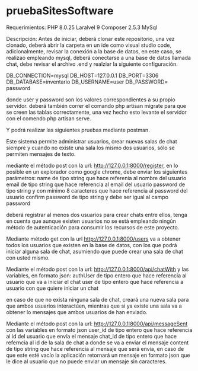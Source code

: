# pruebaSitesSoftware

Requerimientos: PHP 8.0.25 Laralvel 9 Composer 2.5.3 MySql

Descripción: 
Antes de iniciar, deberá clonar este repositorio, una vez clonado, deberá abrir la carpeta en un ide como visual studio code,
 adicionalmente, revisar la conexión a la base de datos, en este caso, se realizaó empleando mysql, deberá conectarse a una 
 base de datos llamada chat, debe revisar el archivo .end y realziar la siguiente configuración.
 
 DB_CONNECTION=mysql DB_HOST=127.0.0.1 DB_PORT=3306 DB_DATABASE=inventario DB_USERNAME=user DB_PASSWORD= password

donde user y password son los valores correspondientes a su propio servidor. deberá también correr el comando php artisan migrate para que se creen las tablas correctamente, una vez hecho esto levante el servidor con el comendo php artisan serve.

Y podrá realizar las siguientes pruebas mediante postman. 

Este sistema permite administrar usuarios, crear nuevas salas de chat siempre y cuando no existe
una sala los mismo dos usuarios, sólo se permiten mensajes de texto.

mediante el método post con la url: http://127.0.0.1:8000/register, en lo posible en un explorador como google chrome, debe enviar los siguientes parámetros:
name de tipo string que hace referenia al nombre del usuario
email de tipo string que hace referencia al email del usuario
password de tipo string y con mínimo 8 caracteres que hace referencia al password del usuario
confirm password de tipo string y debe ser igual al campo password

deberá registrar al menos dos usuarios para crear chats entre ellos, tenga en cuenta que aunque existen usuarios no se está empleando ningún método de 
autenticación para consumir los recursos de este proyecto.


Mediante método get con la url http://127.0.0.1:8000/users 
va a obtener todos los usuarios que existen en la base de datos, con los que podrá iniciar alguna sala de chat, asumiendo que puede crear una sala de chat con usted mismo. 

Mediante el método post con la url: http://127.0.0.1:8000/api/chatWith y las variables, en formato json:
authUser de tipo entero que hace referencia al usuario que va a iniciar el chat
user de tipo entero que hace referencia a usuario con que quiere iniciar un chat

en caso de que no exista ninguna sala de chat, creará una nueva sala para que ambos usuarios interactúen, mientras que si ya existe una sala
va a obtener lo mensajes que ambos usuarios de han enviado.

Mediante el método post con la url: http://127.0.0.1:8000/api/messageSent con las variables en formato json
user_id de tipo entero que hace referencia al id del usuario que envía el mensaje
chat_id de tipo entero que hace referncia al id de la sala de chat a donde se va a enviar el mensaje
content de tipo string que hace referencia al mensaje que será envía, en caso de que este esté vacío la aplicación 
retornará un mensaje en formato json que le dice al usuario que no puede enviar un mensaje sin caracteres.
